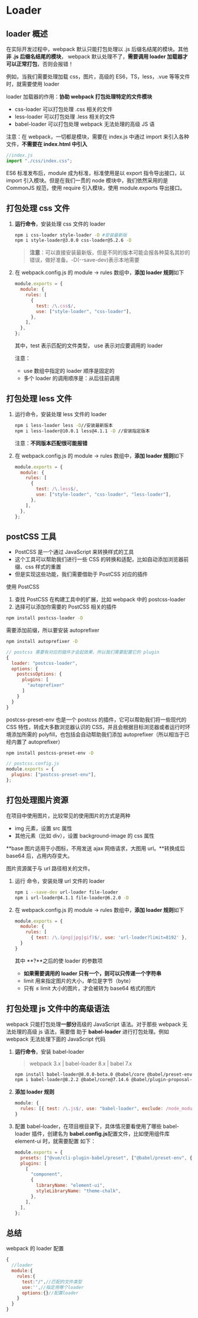 # Loader

## loader 概述

在实际开发过程中，webpack 默认只能打包处理以 .js 后缀名结尾的模块。其他**非 .js 后缀名结尾的模块**， webpack 默认处理不了，**需要调用 loader 加载器才可以正常打包**，否则会报错！

例如，当我们需要处理加载 css，图片，高级的 ES6，TS，less，.vue 等等文件时，就需要使用 loader

loader 加载器的作用：**协助 webpack 打包处理特定的文件模块**

- css-loader 可以打包处理 .css 相关的文件
- less-loader 可以打包处理 .less 相关的文件
- babel-loader 可以打包处理 webpack 无法处理的高级 JS 语

注意：在 webpack，一切都是模块，需要在 index.js 中通过 import 来引入各种文件，**不需要在 index.html 中引入**

```js
//index.js
import "./css/index.css";
```

ES6 标准发布后，module 成为标准，标准使用是以 export 指令导出接口，以 import 引入模块。但是在我们一贯的 node 模块中，我们依然采用的是 CommonJS 规范，使用 require 引入模块，使用 module.exports 导出接口。

## 打包处理 css 文件

1. **运行命令**，安装处理 css 文件的 loader

   ```bash
   npm i css-loader style-loader -D #安装最新版
   npm i style-loader@3.0.0 css-loader@5.2.6 -D
   ```

   > **注意**：可以直接安装最新版，但是不同的版本可能会报各种莫名其妙的错误，做好准备。-D(--save-dev)表示本地需要

2. 在 webpack.config.js 的 module -> rules 数组中，**添加 loader 规则**如下

   ```js
   module.exports = {
     module: {
       rules: [
         {
           test: /\.css$/,
           use: ["style-loader", "css-loader"],
         },
       ],
     },
   };
   ```

   其中，test 表示匹配的文件类型， use 表示对应要调用的 loader

   注意：

   - use 数组中指定的 loader 顺序是固定的
   - 多个 loader 的调用顺序是：从后往前调用

## 打包处理 less 文件

1. 运行命令，安装处理 less 文件的 loader

   ```bash
   npm i less-loader less -D//安装最新版本
   npm i less-loader@10.0.1 less@4.1.1 -D //安装指定版本
   ```

   注意：**不同版本匹配很可能报错**

2. 在 webpack.config.js 的 module -> rules 数组中，**添加 loader 规则**如下

   ```js
   module.exports = {
     module: {
       rules: [
         {
           test: /\.less$/,
           use: ["style-loader", "css-loader", "less-loader"],
         },
       ],
     },
   };
   ```

## postCSS 工具

- PostCSS 是一个通过 JavaScript 来转换样式的工具
- 这个工具可以帮助我们进行一些 CSS 的转换和适配，比如自动添加浏览器前缀、css 样式的重置
- 但是实现这些功能，我们需要借助于 PostCSS 对应的插件

使用 PostCSS

1. 查找 PostCSS 在构建工具中的扩展，比如 webpack 中的 postcss-loader
2. 选择可以添加你需要的 PostCSS 相关的插件

```bash
npm install postcss-loader -D
```

需要添加前缀，所以要安装 autoprefixer

```bash
npm install autoprefixer -D
```

```js
// postcss 需要有对应的插件才会起效果，所以我们需要配置它的 plugin
{
  loader: "postcss-loader",
  options: {
    postcssOptions: {
      plugins: [
        "autoprefixer"
      ]
    }
  }
}
```

postcss-preset-env 也是一个 postcss 的插件，它可以帮助我们将一些现代的 CSS 特性，转成大多数浏览器认识的 CSS，并且会根据目标浏览器或者运行时环境添加所需的 polyfill，也包括会自动帮助我们添加 autoprefixer（所以相当于已经内置了 autoprefixer）

```bash
npm install postcss-preset-env -D
```

```js
// postcss.config.js
module.exports = {
  plugins: ["postcss-preset-env"],
};
```

## 打包处理图片资源

在项目中使用图片，比较常见的使用图片的方式是两种

- img 元素，设置 src 属性
- 其他元素（比如 div），设置 background-image 的 css 属性

**base 图片适用于小图标，不用发送 ajax 网络请求，大图用 url。**转换成后 base64 后，占用内存变大。

图片资源属于与 url 路径相关的文件。

1. 运行 命令，安装处理 url 文件的 loader

   ```bash
   npm i --save-dev url-loader file-loader
   npm i url-loader@4.1.1 file-loader@6.2.0 -D
   ```

2. 在 webpack.config.js 的 module -> rules 数组中，**添加 loader 规则**如下

   ```js
   module.exports = {
     module: {
       rules: [
         { test: /\.(png|jpg|gif)$/, use: 'url-loader?limit=8192' },
     }
   }
   ```

   其中 **?**之后的使 loader 的参数项

   - **如果需要调用的 loader 只有一个，则可以只传递一个字符串**
   - limit 用来指定图片的大小，单位是字节（byte）
   - 只有 ≤ limit 大小的图片，才会被转为 base64 格式的图片

## 打包处理 js 文件中的高级语法

webpack 只能打包处理**一部分**高级的 JavaScript 语法。对于那些 webpack 无法处理的高级 js 语法，需要借 助于 **babel-loader** 进行打包处理。例如 webpack 无法处理下面的 JavaScript 代码

1. **运行命令**，安装 babel-loader

   > webpack 3.x | babel-loader 8.x | babel 7.x

   ```bash
   npm install babel-loader@8.0.0-beta.0 @babel/core @babel/preset-env webpack
   npm i babel-loader@8.2.2 @babel/core@7.14.6 @babel/plugin-proposal-decorators@7.14.5 -D
   ```

2. **添加 loader 规则**

   ```js
   module: {
     rules: [{ test: /\.js$/, use: "babel-loader", exclude: /node_modules/ }];
   }
   ```

3. 配置 babel-loader，在项目根目录下，具体情况要看使用了哪些 babel-loader 插件，创建名为 **babel.config.js**配置文件，比如使用组件库 element-ui 时，就需要配置 如下：

   ```js
   module.exports = {
     presets: ["@vue/cli-plugin-babel/preset", ["@babel/preset-env", { modules: false }]],
     plugins: [
       [
         "component",
         {
           libraryName: "element-ui",
           styleLibraryName: "theme-chalk",
         },
       ],
     ],
   };
   ```

## 总结

webpack 的 loader 配置

```js
{
  //loader
  module:{
    rules:{
      test:"/",//匹配的文件类型
      use:'',//指定用哪个loader
      options:{}//配置loader
    }
  }
}
```
